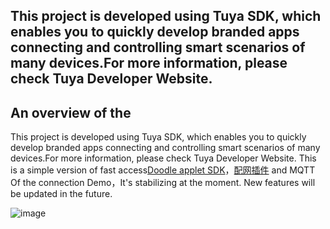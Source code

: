 
## This project is developed using Tuya SDK, which enables you to quickly develop branded apps connecting and controlling smart scenarios of many devices.For more information, please check Tuya Developer Website.
## An overview of the
This project is developed using Tuya SDK, which enables you to quickly develop branded apps connecting and controlling smart scenarios of many devices.For more information, please check Tuya Developer Website.
This is a simple version of fast access[Doodle applet SDK](https://developer.tuya.com/cn/docs/iot/app-development/mini-programs/overview/applet-ecology?id=K9ptacgp94o5d)，[配网插件](https://developer.tuya.com/cn/docs/iot/app-development/mini-programs/tuya-applet-with-web-plugin/distribution-network-plugin?id=K9lq218xn0wn8) and MQTT Of the connection Demo，It's stabilizing at the moment. New features will be updated in the future.

![image](https://user-images.githubusercontent.com/26240989/115415271-58aca380-a229-11eb-9c57-30d074d5ff72.png)
